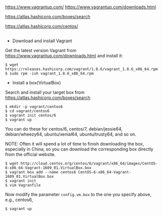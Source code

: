 #


##

https://www.vagrantup.com/
https://www.vagrantup.com/downloads.html

https://atlas.hashicorp.com/boxes/search

https://atlas.hashicorp.com/centos/


##

* Download and install Vagrant

Get the latest version Vagrant from https://www.vagrantup.com/downloads.html and install it:

    $ wget https://releases.hashicorp.com/vagrant/1.8.6/vagrant_1.8.6_x86_64.rpm
    $ sudo rpm -ivh vagrant_1.8.6_x86_64.rpm

* Install a box(VirtualBox)

Search and install your target box from https://atlas.hashicorp.com/boxes/search

    $ mkdir -p vagrant/centos6
    $ cd vagrant/centos6
    $ vagrant init centos/6
    $ vagrant up

You can do these for centos/6, centos/7, debian/jessie64, debian/wheezy64, ubuntu/xenial64, ubuntu/trusty64, and so on.

NOTE: Often it will spend a lot of time to finish downloading the box, especially in China, so you can download the corresponding box directly from the official website.

    $ wget http://cloud.centos.org/centos/6/vagrant/x86_64/images/CentOS-6-x86_64-Vagrant-1609_01.VirtualBox.box
    $ vagrant box add --name centos6 CentOS-6-x86_64-Vagrant-1609_01.VirtualBox.box
    $ vagrant init
    $ vim Vagranfile

Now modify the parameter `config.vm.box` to the one you specify above, e.g., centos6,

    $ vagrant up
